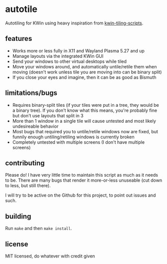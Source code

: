 # autotile
Autotiling for KWin using heavy inspiration from [kwin-tiling-scripts](https://invent.kde.org/mart/kwin-tiling-scripts).

## features
* Works more or less fully in X11 and Wayland Plasma 5.27 and up
* Manage layouts via the integrated KWin GUI
* Send your windows to other virtual desktops while tiled
* Move your windows around, and automatically untile/retile them when moving (doesn't work unless tile you are moving into can be binary split)
* If you close your eyes and imagine, then it can be as good as Bismuth

## limitations/bugs
* Requires binary-split tiles (if your tiles were put in a tree, they would be a binary tree). If you don't know what this means, you're probably fine but don't use layouts that split in 3
* More than 1 window in a single tile will cause untested and most likely undesireable behavior
* Most bugs that required you to untile/retile windows now are fixed, but funnily enough untiling/retiling windows is currently broken
* Completely untested with multiple screens (I don't have multiple screens)

## contributing
Please do! I have very little time to maintain this script as much as it needs to be. There are many bugs that render it more-or-less unuseable (cut down to less, but still there).

I will try to be active on the Github for this project, to point out issues and such.

## building
Run `make` and then `make install`.

## license
MIT licensed, do whatever with credit given
